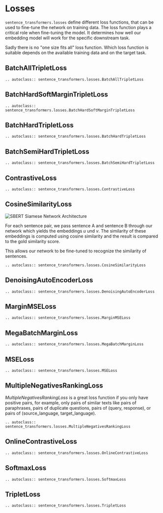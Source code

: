 # Losses
`sentence_transformers.losses` define different loss functions, that can be used to fine-tune the network on training data. The loss function plays a critical role when fine-tuning the model. It determines how well our embedding model will work for the specific downstream task.

Sadly there is no "one size fits all" loss function. Which loss function is suitable depends on the available training data and on the target task.



## BatchAllTripletLoss
```eval_rst
.. autoclass:: sentence_transformers.losses.BatchAllTripletLoss
```

## BatchHardSoftMarginTripletLoss
```eval_rst
.. autoclass:: sentence_transformers.losses.BatchHardSoftMarginTripletLoss
```

## BatchHardTripletLoss
```eval_rst
.. autoclass:: sentence_transformers.losses.BatchHardTripletLoss
```

## BatchSemiHardTripletLoss
```eval_rst
.. autoclass:: sentence_transformers.losses.BatchSemiHardTripletLoss
```

## ContrastiveLoss
```eval_rst
.. autoclass:: sentence_transformers.losses.ContrastiveLoss
```



## CosineSimilarityLoss

![SBERT Siamese Network Architecture](../img/SBERT_Siamese_Network.png "SBERT Siamese Architecture")


For each sentence pair, we pass sentence A and sentence B through our network which yields the embeddings *u* und *v*. The similarity of these embeddings is computed using cosine similarity and the result is compared to the gold similarity score. 

This allows our network to be fine-tuned to recognize the similarity of sentences.


```eval_rst
.. autoclass:: sentence_transformers.losses.CosineSimilarityLoss
```

## DenoisingAutoEncoderLoss

```eval_rst
.. autoclass:: sentence_transformers.losses.DenoisingAutoEncoderLoss
```

## MarginMSELoss
```eval_rst
.. autoclass:: sentence_transformers.losses.MarginMSELoss
```

## MegaBatchMarginLoss

```eval_rst
.. autoclass:: sentence_transformers.losses.MegaBatchMarginLoss
```

## MSELoss
```eval_rst
.. autoclass:: sentence_transformers.losses.MSELoss
```


## MultipleNegativesRankingLoss

*MultipleNegativesRankingLoss* is a great loss function if you only have positive pairs, for example, only pairs of similar texts like pairs of paraphrases, pairs of duplicate questions, pairs of (query, response), or pairs of (source_language, target_language).

```eval_rst
.. autoclass:: sentence_transformers.losses.MultipleNegativesRankingLoss
```



## OnlineContrastiveLoss
```eval_rst
.. autoclass:: sentence_transformers.losses.OnlineContrastiveLoss
```


## SoftmaxLoss
```eval_rst
.. autoclass:: sentence_transformers.losses.SoftmaxLoss
```

## TripletLoss
```eval_rst
.. autoclass:: sentence_transformers.losses.TripletLoss
```

